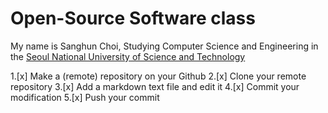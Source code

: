 # Open-Source Software class

My name is Sanghun Choi, Studying Computer Science and Engineering in the [Seoul National University of Science and Technology](https://www.seoultech.ac.kr/)

1.[x] Make a (remote) repository on your Github
2.[x] Clone your remote repository
3.[x] Add a markdown text file and edit it
4.[x] Commit your modification
5.[x] Push your commit